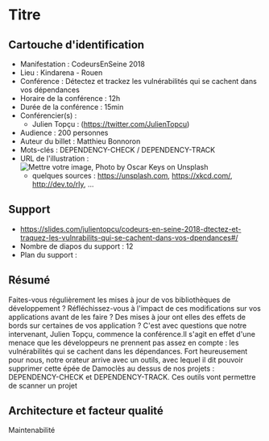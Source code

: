 # Titre

## Cartouche d'identification

 - Manifestation : CodeursEnSeine 2018
 - Lieu : Kindarena - Rouen
 - Conférence : Détectez et trackez les vulnérabilités qui se cachent dans vos dépendances 
 - Horaire de la conférence : 12h
 - Durée de la conférence : 15min
 - Conférencier(s) :
   - Julien Topçu : (https://twitter.com/JulienTopcu)
 - Audience : 200 personnes
 - Auteur du billet : Matthieu Bonnoron
 - Mots-clés : DEPENDENCY-CHECK / DEPENDENCY-TRACK
 - URL de l'illustration : ![Mettre votre image, Photo by Oscar Keys on Unsplash](oscar-keys-58399-unsplash.jpg)
   - quelques sources : https://unsplash.com, https://xkcd.com/, http://dev.to/rly, ...

## Support
 - https://slides.com/julientopcu/codeurs-en-seine-2018-dtectez-et-traquez-les-vulnrabilits-qui-se-cachent-dans-vos-dpendances#/
 - Nombre de diapos du support : 12
 - Plan du support :

## Résumé
Faites-vous régulièrement les mises à jour de vos bibliothèques de développement ? Réfléchissez-vous à l'impact de ces modifications sur vos applications avant de les faire ? Des mises à jour ont elles des effets de bords sur certaines de vos application ? 
C'est avec questions que notre intervenant, Julien Topçu, commence la conférence.Il s'agit en effet d'une menace que les développeurs ne prennent pas assez en compte : les vulnérabilités qui se cachent dans les dépendances. Fort heureusement pour nous, notre orateur arrive avec un outils, avec lequel il dit pouvoir supprimer cette épée de Damoclès au dessus de nos projets : DEPENDENCY-CHECK et DEPENDENCY-TRACK.
Ces outils vont permettre de scanner un projet

## Architecture et facteur qualité
Maintenabilité
